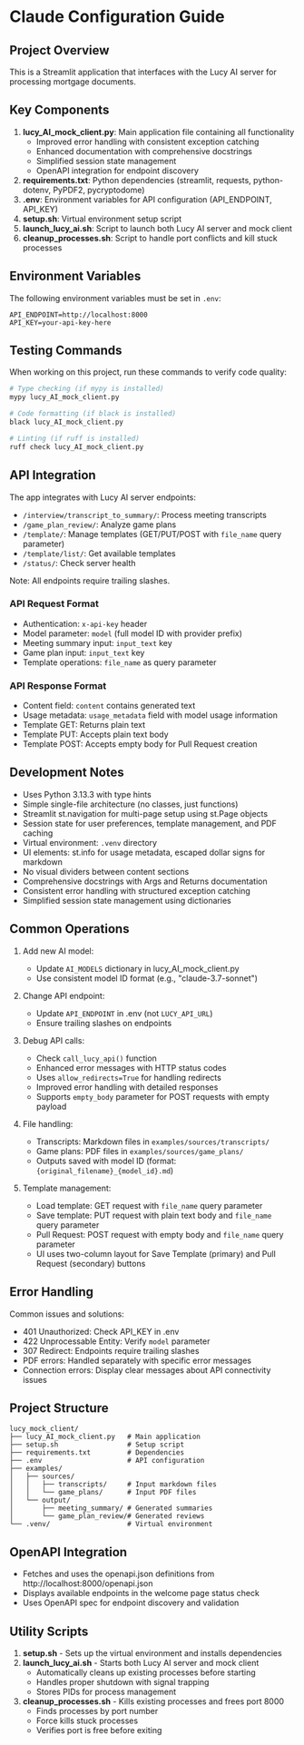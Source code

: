 # Claude Configuration Guide

## Project Overview

This is a Streamlit application that interfaces with the Lucy AI server for processing mortgage documents.

## Key Components

1. **lucy_AI_mock_client.py**: Main application file containing all functionality
   - Improved error handling with consistent exception catching
   - Enhanced documentation with comprehensive docstrings
   - Simplified session state management
   - OpenAPI integration for endpoint discovery
2. **requirements.txt**: Python dependencies (streamlit, requests, python-dotenv, PyPDF2, pycryptodome)
3. **.env**: Environment variables for API configuration (API_ENDPOINT, API_KEY)
4. **setup.sh**: Virtual environment setup script
5. **launch_lucy_ai.sh**: Script to launch both Lucy AI server and mock client
6. **cleanup_processes.sh**: Script to handle port conflicts and kill stuck processes

## Environment Variables

The following environment variables must be set in `.env`:
```
API_ENDPOINT=http://localhost:8000
API_KEY=your-api-key-here
```

## Testing Commands

When working on this project, run these commands to verify code quality:

```bash
# Type checking (if mypy is installed)
mypy lucy_AI_mock_client.py

# Code formatting (if black is installed)
black lucy_AI_mock_client.py

# Linting (if ruff is installed)
ruff check lucy_AI_mock_client.py
```

## API Integration

The app integrates with Lucy AI server endpoints:
- `/interview/transcript_to_summary/`: Process meeting transcripts
- `/game_plan_review/`: Analyze game plans
- `/template/`: Manage templates (GET/PUT/POST with `file_name` query parameter)
- `/template/list/`: Get available templates
- `/status/`: Check server health

Note: All endpoints require trailing slashes.

### API Request Format
- Authentication: `x-api-key` header
- Model parameter: `model` (full model ID with provider prefix)
- Meeting summary input: `input_text` key
- Game plan input: `input_text` key
- Template operations: `file_name` as query parameter

### API Response Format
- Content field: `content` contains generated text
- Usage metadata: `usage_metadata` field with model usage information
- Template GET: Returns plain text
- Template PUT: Accepts plain text body
- Template POST: Accepts empty body for Pull Request creation

## Development Notes

- Uses Python 3.13.3 with type hints
- Simple single-file architecture (no classes, just functions)
- Streamlit st.navigation for multi-page setup using st.Page objects
- Session state for user preferences, template management, and PDF caching
- Virtual environment: `.venv` directory
- UI elements: st.info for usage metadata, escaped dollar signs for markdown
- No visual dividers between content sections
- Comprehensive docstrings with Args and Returns documentation
- Consistent error handling with structured exception catching
- Simplified session state management using dictionaries

## Common Operations

1. Add new AI model:
   - Update `AI_MODELS` dictionary in lucy_AI_mock_client.py
   - Use consistent model ID format (e.g., "claude-3.7-sonnet")

2. Change API endpoint:
   - Update `API_ENDPOINT` in .env (not `LUCY_API_URL`)
   - Ensure trailing slashes on endpoints

3. Debug API calls:
   - Check `call_lucy_api()` function
   - Enhanced error messages with HTTP status codes
   - Uses `allow_redirects=True` for handling redirects
   - Improved error handling with detailed responses
   - Supports `empty_body` parameter for POST requests with empty payload

4. File handling:
   - Transcripts: Markdown files in `examples/sources/transcripts/`
   - Game plans: PDF files in `examples/sources/game_plans/`
   - Outputs saved with model ID (format: `{original_filename}_{model_id}.md`)

5. Template management:
   - Load template: GET request with `file_name` query parameter
   - Save template: PUT request with plain text body and `file_name` query parameter
   - Pull Request: POST request with empty body and `file_name` query parameter
   - UI uses two-column layout for Save Template (primary) and Pull Request (secondary) buttons

## Error Handling

Common issues and solutions:
- 401 Unauthorized: Check API_KEY in .env
- 422 Unprocessable Entity: Verify `model` parameter
- 307 Redirect: Endpoints require trailing slashes
- PDF errors: Handled separately with specific error messages
- Connection errors: Display clear messages about API connectivity issues

## Project Structure

```
lucy_mock_client/
├── lucy_AI_mock_client.py   # Main application
├── setup.sh                 # Setup script
├── requirements.txt         # Dependencies
├── .env                     # API configuration
├── examples/
│   ├── sources/
│   │   ├── transcripts/     # Input markdown files
│   │   └── game_plans/      # Input PDF files
│   └── output/
│       ├── meeting_summary/ # Generated summaries
│       └── game_plan_review/# Generated reviews
└── .venv/                   # Virtual environment
```

## OpenAPI Integration

- Fetches and uses the openapi.json definitions from http://localhost:8000/openapi.json
- Displays available endpoints in the welcome page status check
- Uses OpenAPI spec for endpoint discovery and validation

## Utility Scripts

1. **setup.sh** - Sets up the virtual environment and installs dependencies
2. **launch_lucy_ai.sh** - Starts both Lucy AI server and mock client
   - Automatically cleans up existing processes before starting
   - Handles proper shutdown with signal trapping
   - Stores PIDs for process management
3. **cleanup_processes.sh** - Kills existing processes and frees port 8000
   - Finds processes by port number
   - Force kills stuck processes
   - Verifies port is free before exiting